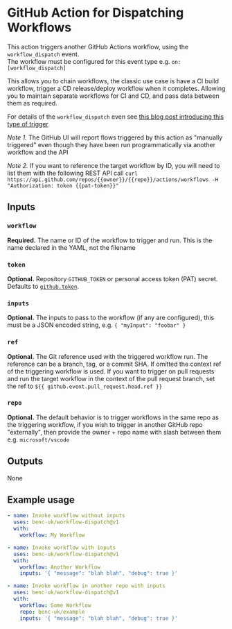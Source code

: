 # GitHub Action for Dispatching Workflows

This action triggers another GitHub Actions workflow, using the `workflow_dispatch` event.  
The workflow must be configured for this event type e.g. `on: [workflow_dispatch]`

This allows you to chain workflows, the classic use case is have a CI build workflow, trigger a CD release/deploy workflow when it completes. Allowing you to maintain separate workflows for CI and CD, and pass data between them as required.

For details of the `workflow_dispatch` even see [this blog post introducing this type of trigger](https://github.blog/changelog/2020-07-06-github-actions-manual-triggers-with-workflow_dispatch/)

*Note 1.* The GitHub UI will report flows triggered by this action as "manually triggered" even though they have been run programmatically via another workflow and the API

*Note 2.* If you want to reference the target workflow by ID, you will need to list them with the following REST API call `curl https://api.github.com/repos/{{owner}}/{{repo}}/actions/workflows -H "Authorization: token {{pat-token}}"`

## Inputs
### `workflow`
**Required.** The name or ID of the workflow to trigger and run. This is the name declared in the YAML, not the filename

### `token`

**Optional.** Repository `GITHUB_TOKEN` or personal access token (PAT) secret. Defaults to [`github.token`](https://docs.github.com/en/actions/learn-github-actions/contexts#github-context).

### `inputs`
**Optional.** The inputs to pass to the workflow (if any are configured), this must be a JSON encoded string, e.g. `{ "myInput": "foobar" }`

### `ref`
**Optional.** The Git reference used with the triggered workflow run. The reference can be a branch, tag, or a commit SHA. If omitted the context ref of the triggering workflow is used. If you want to trigger on pull requests and run the target workflow in the context of the pull request branch, set the ref to `${{ github.event.pull_request.head.ref }}`

### `repo`
**Optional.** The default behavior is to trigger workflows in the same repo as the triggering workflow, if you wish to trigger in another GitHub repo "externally", then provide the owner + repo name with slash between them e.g. `microsoft/vscode`


## Outputs
None


## Example usage
```yaml
- name: Invoke workflow without inputs
  uses: benc-uk/workflow-dispatch@v1
  with:
    workflow: My Workflow
```

```yaml
- name: Invoke workflow with inputs
  uses: benc-uk/workflow-dispatch@v1
  with:
    workflow: Another Workflow
    inputs: '{ "message": "blah blah", "debug": true }'
```

```yaml
- name: Invoke workflow in another repo with inputs
  uses: benc-uk/workflow-dispatch@v1
  with:
    workflow: Some Workflow
    repo: benc-uk/example
    inputs: '{ "message": "blah blah", "debug": true }'
```
